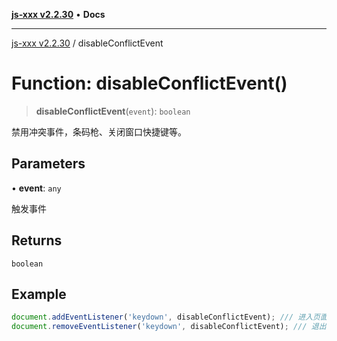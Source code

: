 [**js-xxx v2.2.30**](../README.md) • **Docs**

***

[js-xxx v2.2.30](../README.md) / disableConflictEvent

# Function: disableConflictEvent()

> **disableConflictEvent**(`event`): `boolean`

禁用冲突事件，条码枪、关闭窗口快捷键等。

## Parameters

• **event**: `any`

触发事件

## Returns

`boolean`

## Example

```ts
document.addEventListener('keydown', disableConflictEvent); /// 进入页面后禁用冲突事件
document.removeEventListener('keydown', disableConflictEvent); /// 退出页面后关闭监听
```

